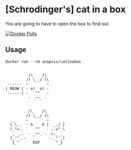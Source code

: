 # [Schrodinger's] cat in a box

You are going to have to open the box to find out.

[![Docker Pulls](https://img.shields.io/docker/pulls/anapsix/catinabox)][hub]

[hub]: https://hub.docker.com/repository/docker/anapsix/catinabox

## Usage

`docker run --rm anapsix/catinabox`

```

          /\    /\  
         /) \__/ (\ 
 ------  ~        ~ 
| MEOW | - o)  o) - 
 ----- \ -   ^^   - 
          - _~~_ -  


          /\    /\         
         /) \__/ (\        
   _     ~        ~        
  { \._  - X    X |  _./ } 
  /_"=-. -   ^^   - .-="_\ 
   _  _.  - _~~_ -  =._ _  
  (_'"_.-          -._"'_) 
   {_"      RIP       "_} 


```
